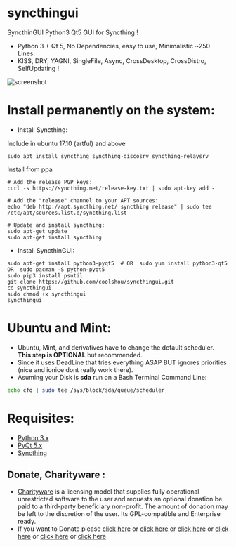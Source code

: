 syncthingui
===========

SyncthinGUI Python3 Qt5 GUI for Syncthing !

- Python 3 + Qt 5, No Dependencies, easy to use, Minimalistic ~250 Lines.
- KISS, DRY, YAGNI, SingleFile, Async, CrossDesktop, CrossDistro, SelfUpdating !


![screenshot](https://raw.githubusercontent.com/coolshou/syncthingui/master/syncthingui.jpg)



# Install permanently on the system:

- Install Syncthing:

Include in ubuntu 17.10 (artful) and above
```
sudo apt install syncthing syncthing-discosrv syncthing-relaysrv
```
Install from ppa
```
# Add the release PGP keys:
curl -s https://syncthing.net/release-key.txt | sudo apt-key add -

# Add the "release" channel to your APT sources:
echo "deb http://apt.syncthing.net/ syncthing release" | sudo tee /etc/apt/sources.list.d/syncthing.list

# Update and install syncthing:
sudo apt-get update
sudo apt-get install syncthing
```

- Install SyncthinGUI:
```
sudo apt-get install python3-pyqt5  # OR  sudo yum install python3-qt5  OR  sudo pacman -S python-pyqt5
sudo pip3 install psutil
git clone https://github.com/coolshou/syncthingui.git
cd syncthingui
sudo chmod +x syncthingui
syncthingui
```


# Ubuntu and Mint:

- Ubuntu, Mint, and derivatives have to change the default scheduler. **This step is OPTIONAL** but recommended.
- Since it uses DeadLine that tries everything ASAP BUT ignores priorities (nice and ionice dont really work there).
- Asuming your Disk is **sda** run on a Bash Terminal Command Line:

```bash
echo cfq | sudo tee /sys/block/sda/queue/scheduler
```


# Requisites:

- [Python 3.x](https://www.python.org "Python Homepage")
- [PyQt 5.x](http://www.riverbankcomputing.co.uk/software/pyqt/download5 "PyQt5 Homepage")
- [Syncthing](https://syncthing.net/ "Syncthing Homepage")


Donate, Charityware :
---------------------

- [Charityware](https://en.wikipedia.org/wiki/Donationware) is a licensing model that supplies fully operational unrestricted software to the user and requests an optional donation be paid to a third-party beneficiary non-profit. The amount of donation may be left to the discretion of the user. Its GPL-compatible and Enterprise ready.
- If you want to Donate please [click here](http://www.icrc.org/eng/donations/index.jsp) or [click here](http://www.atheistalliance.org/support-aai/donate) or [click here](http://www.msf.org/donate) or [click here](http://richarddawkins.net/) or [click here](http://www.supportunicef.org/) or [click here](http://www.amnesty.org/en/donate)
